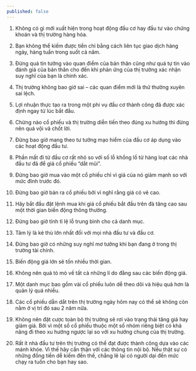 ```yaml
---
published: false
---
```

1. Không có gì mới xuất hiện trong hoạt động đầu cơ hay đầu tư vào chứng khoán và thị trường hàng hóa.

2. Bạn không thể kiếm được tiền chỉ bằng cách liên tục giao dịch hàng ngày, hàng tuần trong suốt cả năm.

3. Đừng quá tin tưởng vào quan điểm của bản thân cũng như quá tự tin vào đánh giá của bản thân cho đến khi phản ứng của thị trường xác nhận suy nghĩ của bạn là chính xác.

4. Thị trường không bao giờ sai – các quan điểm mới là thứ thường xuyên sai lệch.

5. Lợi nhuận thực tạo ra trong một phi vụ đầu cơ thành công đã được xác định ngay từ lúc bắt đầu.

6. Chừng nào cổ phiếu và thị trường diễn tiến theo đúng xu hướng thì đừng nên quá vội vã chốt lời.

7. Đừng bao giờ mang theo tư tưởng mạo hiểm của đầu cơ áp dụng vào các hoạt động đầu tư.

8. Phần mất đi từ đầu cơ rất nhỏ so với số lỗ khổng lồ từ hàng loạt các nhà đầu tư đã để giá cổ phiếu “dắt mũi”.

9. Đừng bao giờ mua vào một cổ phiếu chỉ vì giá của nó giảm mạnh so với mức đỉnh trước đó.

10. Đừng bao giờ bán ra cổ phiếu bởi vì nghĩ rằng giá có vẻ cao.

11. Hãy bắt đầu đặt lệnh mua khi giá cổ phiếu bắt đầu trên đà tăng cao sau một thời gian biến động thông thường.

12. Đừng bao giờ tính tỉ lệ lỗ trung bình cho cả danh mục.

13. Tâm lý là kẻ thù lớn nhất đối với mọi nhà đầu tư và đầu cơ.

14. Đừng bao giờ có những suy nghĩ mơ tưởng khi bạn đang ở trong thị trường tài chính.

15. Biến động giá lớn sẽ tốn nhiều thời gian.

16. Không nên quá tò mò về tất cả những lí do đằng sau các biến động giá.

17. Một danh mục bao gồm vài cổ phiếu luôn dễ theo dõi và hiệu quả hơn là quản lý quá nhiều.

18. Các cổ phiếu dẫn dắt trên thị trường ngày hôm nay có thể sẽ không còn nằm ở vị trí đó sau 2 năm nữa.

19. Không nên đặt cược toàn bộ thị trường sẽ rơi vào trạng thái tăng giá hay giảm giá. Bởi vì một số cổ phiếu thuộc một số nhóm riêng biệt có khả năng đi theo xu hướng ngược lại so với xu hướng chung của thị trường.

20. Rất ít nhà đầu tư trên thị trường có thể đạt được thành công dựa vào các mánh khóe. Vì thế hãy cẩn thận với các thông tin nội bộ. Nếu thật sự có những đồng tiền dễ kiếm đến thế, chẳng lẽ lại có người dại đến mức chạy ra tuồn cho bạn hay sao.